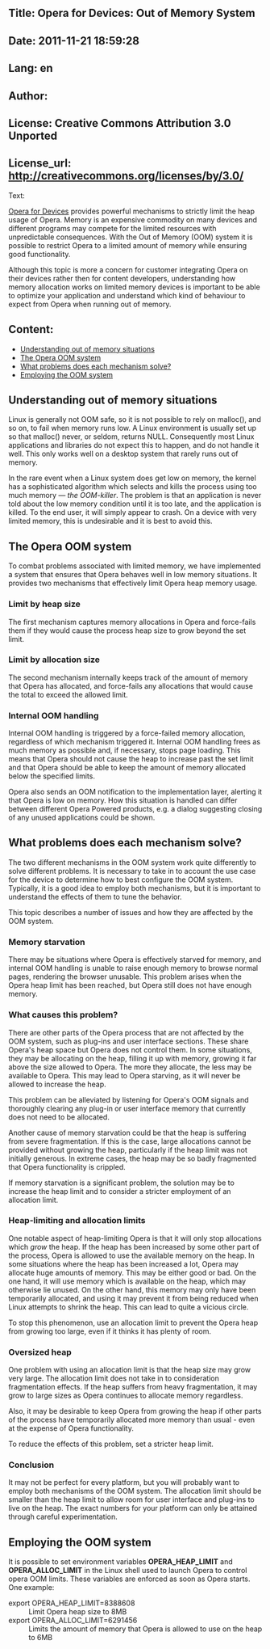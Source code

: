 Title: Opera for Devices: Out of Memory System
----
Date: 2011-11-21 18:59:28
----
Lang: en
----
Author: 
----
License: Creative Commons Attribution 3.0 Unported
----
License_url: http://creativecommons.org/licenses/by/3.0/
----
Text:

<p><a href="http://www.opera.com/business/devices/">Opera for Devices</a> provides powerful mechanisms to strictly limit the heap usage of Opera. Memory is an expensive commodity on many devices and different programs may compete for the limited resources with unpredictable consequences. With the Out of Memory (OOM) system it is possible to restrict Opera to a limited amount of memory while ensuring good functionality.</p>

<p> Although this topic is more a concern for customer integrating Opera on their devices rather then for content developers, understanding how memory allocation works on limited memory devices is important to be able to optimize your application and understand which kind of behaviour to expect from Opera when running out of memory.</p>

<h2>Content:</h2>

<ul>
    <li><a href="#understanding">Understanding out of memory situations</a></li>
    <li><a href="#system">The Opera OOM system</a></li>
    <li><a href="#problems">What problems does each mechanism solve?</a></li>
    <li><a href="#employing">Employing the OOM system</a></li>
</ul>

<h2 id="understanding">Understanding out of memory situations</h2>

<p>Linux is generally not OOM safe, so it is not possible to rely on <span class="code">malloc()</span>, and so on, to fail when memory runs low. A Linux environment is usually set up so that <span class="code">malloc()</span> never, or seldom, returns NULL. Consequently most Linux applications and libraries do not expect this to happen, and do not handle it well. This only works well on a desktop system that rarely runs out of memory.</p>

<p>In the rare event when a Linux system does get low on memory, the kernel has a sophisticated algorithm which selects and kills the process using too much memory &#x2014; <i>the OOM-killer</i>. The problem is that an application is never told about the low memory condition until it is too late, and the application is killed. To the end user, it will simply appear to crash. On a device with very limited memory, this is undesirable and it is best to avoid this.</p>

<h2 id="system">The Opera OOM system</h2>

<p>To combat problems associated with limited memory, we have implemented a system that ensures that Opera behaves well in low memory situations. It provides two mechanisms that effectively limit Opera heap memory usage.</p>

<h3>Limit by heap size</h3>

<p>The first mechanism captures memory allocations in Opera and force-fails them if they would cause the process heap size to grow beyond the set limit.</p>

<h3>Limit by allocation size</h3>

<p>The second mechanism internally keeps track of the amount of memory that Opera has allocated, and force-fails any allocations that would cause the total to exceed the allowed limit.</p>

<h3>Internal OOM handling</h3>

<p>Internal OOM handling is triggered by a force-failed memory allocation, regardless of which mechanism triggered it. Internal OOM handling frees as much memory as possible and, if necessary, stops page loading. This means that Opera should not cause the heap to increase past the set limit and that Opera should be able to keep the amount of memory allocated below the specified limits.</p>

<p>Opera also sends an OOM notification to the implementation layer, alerting it that Opera is low on memory. How this situation is handled can differ between different Opera Powered products, e.g. a dialog suggesting closing of any unused applications could be shown.</p>

<h2 id="problems">What problems does each mechanism solve?</h2>

<p>The two different mechanisms in the OOM system work quite differently to solve different problems. It is necessary to take in to account the use case for the device to determine how to best configure the OOM system. Typically, it is a good idea to employ both mechanisms, but it is important to understand the effects of them to tune the behavior.</p>

<p>This topic describes a number of issues and how they are affected by the OOM system.</p>

<h3>Memory starvation</h3>

<p>There may be situations where Opera is effectively starved for memory, and internal OOM handling is unable to raise enough memory to browse normal pages, rendering the browser unusable. This problem arises when the Opera heap limit has been reached, but Opera still does not have enough memory.</p>

<h3>What causes this problem?</h3>

<p>There are other parts of the Opera process that are not affected by the OOM system, such as plug-ins and user interface sections. These share Opera&#39;s heap space but Opera does not control them. In some situations, they may be allocating on the heap, filling it up with memory, growing it far above the size allowed to Opera. The more they allocate, the less may be available to Opera. This may lead to Opera starving, as it will never be allowed to increase the heap.</p>

<p>This problem can be alleviated by listening for Opera&#39;s OOM signals and thoroughly clearing any plug-in or user interface memory that currently does not need to be allocated.</p>

<p>Another cause of memory starvation could be that the heap is suffering from severe fragmentation. If this is the case, large allocations cannot be provided without growing the heap, particularly if the heap limit was not initially generous. In extreme cases, the heap may be so badly fragmented that Opera functionality is crippled.</p>

<p>If memory starvation is a significant problem, the solution may be to increase the heap limit and to consider a stricter employment of an allocation limit.</p>

<h3>Heap-limiting and allocation limits</h3>

<p>One notable aspect of heap-limiting Opera is that it will only stop allocations which <i>grow</i> the heap. If the heap has been increased by some other part of the process, Opera is allowed to use the available memory on the heap. In some situations where the heap has been increased a lot, Opera may allocate huge amounts of memory. This may be either good or bad. On the one hand, it will use memory which is available on the heap, which may otherwise lie unused. On the other hand, this memory may only have been temporarily allocated, and using it may prevent it from being reduced when Linux attempts to shrink the heap. This can lead to quite a vicious circle.</p>

<p>To stop this phenomenon, use an allocation limit to prevent the Opera heap from growing too large, even if it thinks it has plenty of room.</p>

<h3>Oversized heap</h3>

<p>One problem with using an allocation limit is that the heap size may grow very large. The allocation limit does not take in to consideration fragmentation effects. If the heap suffers from heavy fragmentation, it may grow to large sizes as Opera continues to allocate memory regardless.</p>

<p>Also, it may be desirable to keep Opera from growing the heap if other parts of the process have temporarily allocated more memory than usual - even at the expense of Opera functionality.</p>

<p>To reduce the effects of this problem, set a stricter heap limit.</p>

<h3>Conclusion</h3>

<p>It may not be perfect for every platform, but you will probably want to employ both mechanisms of the OOM system. The allocation limit should be smaller than the heap limit to allow room for user interface and plug-ins to live on the heap. The exact numbers for your platform can only be attained through careful experimentation.</p>

<h2 id="employing">Employing the OOM system</h2>

<p>It is possible to set environment variables <b>OPERA_HEAP_LIMIT</b> and <b>OPERA_ALLOC_LIMIT</b> in the Linux shell used to launch Opera to control opera OOM limits. These variables are enforced as soon as Opera starts. One example:</p>

<dl>
<dt>export OPERA_HEAP_LIMIT=8388608</dt>
<dd>Limit Opera heap size to 8MB</dd>
<dt>export OPERA_ALLOC_LIMIT=6291456</dt>
<dd>Limits the amount of memory that Opera is allowed to use on the heap to 6MB</dd>
</dl>
